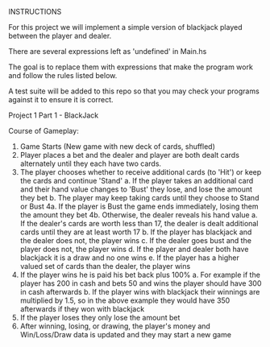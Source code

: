INSTRUCTIONS

For this project we will implement a simple version of blackjack played between the player and dealer.

There are several expressions left as 'undefined' in Main.hs

The goal is to replace them with expressions that make the program work and follow the rules listed below.

A test suite will be added to this repo so that you may check your programs against it to ensure it is correct.

Project 1 Part 1 - BlackJack

Course of Gameplay:

1. Game Starts (New game with new deck of cards, shuffled)
2. Player places a bet and the dealer and player are both dealt cards alternately until they each have two cards.
3. The player chooses whether to receive additional cards (to 'Hit') or keep the cards and continue 'Stand'
    a. If the player takes an additional card and their hand value changes to 'Bust' they lose, and lose the amount they bet
    b. The player may keep taking cards until they choose to Stand or Bust
4a. If the player is Bust the game ends immediately, losing them the amount they bet
4b. Otherwise, the dealer reveals his hand value
    a. If the dealer's cards are worth less than 17, the dealer is dealt additional cards until they are at least worth 17
    b. If the player has blackjack and the dealer does not, the player wins
    c. If the dealer goes bust and the player does not, the player wins
    d. If the player and dealer both have blackjack it is a draw and no one wins
    e. If the player has a higher valued set of cards than the dealer, the player wins
5. If the player wins he is paid his bet back plus 100%
    a. For example if the player has 200 in cash and bets 50 and wins the player should have 300 in cash afterwards
    b. If the player wins with blackjack their winnings are multiplied by 1.5, so in the above example they would have 350 afterwards if they won with blackjack
6. If the player loses they only lose the amount bet
7. After winning, losing, or drawing, the player's money and Win/Loss/Draw data is updated and they may start a new game
